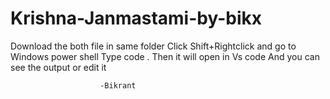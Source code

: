 # Krishna-Janmastami-by-bikx
Download the both file in same folder
Click Shift+Rightclick and go to Windows power shell
Type code .
Then it will open in Vs code
And you can see the output or edit it 

                        -Bikrant
